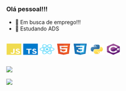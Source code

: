 ### Olá pessoal!!!

- 🔭 Em busca de emprego!!!
- 🌱 Estudando ADS

<div style="display: inline_block"><br>
  <img align="center" alt="CHA-Js" height="30" width="40" src="https://raw.githubusercontent.com/devicons/devicon/master/icons/javascript/javascript-plain.svg">
  <img align="center" alt="CHA-Ts" height="30" width="40" src="https://raw.githubusercontent.com/devicons/devicon/master/icons/typescript/typescript-plain.svg">
  <img align="center" alt="CHA-React" height="30" width="40" src="https://raw.githubusercontent.com/devicons/devicon/master/icons/react/react-original.svg">
  <img align="center" alt="CHA-HTML" height="30" width="40" src="https://raw.githubusercontent.com/devicons/devicon/master/icons/html5/html5-original.svg">
  <img align="center" alt="CHA-CSS" height="30" width="40" src="https://raw.githubusercontent.com/devicons/devicon/master/icons/css3/css3-original.svg">
  <img align="center" alt="CHA-Python" height="30" width="40" src="https://raw.githubusercontent.com/devicons/devicon/master/icons/python/python-original.svg">
  <img align="center" alt="CHA-Csharp" height="30" width="40" src="https://raw.githubusercontent.com/devicons/devicon/master/icons/csharp/csharp-original.svg">
</div>
  
  ##
 
<div> 
  <a href="https://instagram.com/daniel-feuser/" target="_blank"><img src="https://img.shields.io/badge/-Instagram-%23E4405F?style=for-the-badge&logo=instagram&logoColor=white" target="_blank"></a>
 
  <a href="https://www.linkedin.com/in/danielfeuser/" target="_blank"><img src="https://img.shields.io/badge/-LinkedIn-%230077B5?style=for-the-badge&logo=linkedin&logoColor=white" target="_blank"></a> 
  
</div>
